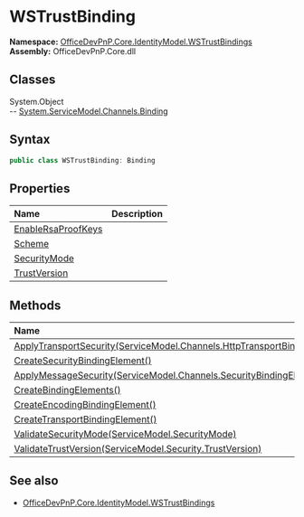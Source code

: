 # WSTrustBinding
  
**Namespace:** [OfficeDevPnP.Core.IdentityModel.WSTrustBindings](OfficeDevPnP.Core.IdentityModel.WSTrustBindings.md)  
**Assembly:** OfficeDevPnP.Core.dll  
## Classes
System.Object  
-- [System.ServiceModel.Channels.Binding](System.ServiceModel.Channels.Binding.md)
## Syntax
```C#
public class WSTrustBinding: Binding
```
## Properties
|**Name**|**Description**|
|:-----|:-----|
| [EnableRsaProofKeys](WSTrustBinding.EnableRsaProofKeys.md) | 
| [Scheme](WSTrustBinding.Scheme.md) | 
| [SecurityMode](WSTrustBinding.SecurityMode.md) | 
| [TrustVersion](WSTrustBinding.TrustVersion.md) | 
## Methods
|**Name**|**Description**|
|:-----|:-----|
| [ApplyTransportSecurity(ServiceModel.Channels.HttpTransportBindingElement)](WSTrustBindingApplyTransportSecurityServiceModel.Channels.HttpTransportBindingElement.md) | 
| [CreateSecurityBindingElement()](WSTrustBindingCreateSecurityBindingElement.md) | 
| [ApplyMessageSecurity(ServiceModel.Channels.SecurityBindingElement)](WSTrustBindingApplyMessageSecurityServiceModel.Channels.SecurityBindingElement.md) | 
| [CreateBindingElements()](WSTrustBindingCreateBindingElements.md) | 
| [CreateEncodingBindingElement()](WSTrustBindingCreateEncodingBindingElement.md) | 
| [CreateTransportBindingElement()](WSTrustBindingCreateTransportBindingElement.md) | 
| [ValidateSecurityMode(ServiceModel.SecurityMode)](WSTrustBindingValidateSecurityModeServiceModel.SecurityMode.md) | 
| [ValidateTrustVersion(ServiceModel.Security.TrustVersion)](WSTrustBindingValidateTrustVersionServiceModel.Security.TrustVersion.md) | 
## See also
- [OfficeDevPnP.Core.IdentityModel.WSTrustBindings](OfficeDevPnP.Core.IdentityModel.WSTrustBindings.md)
